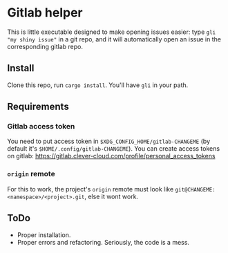 # Gitlab helper

This is little executable designed to make opening issues easier: type `gli "my shiny issue"` in a git repo, and it will automatically open an issue in the corresponding gitlab repo.

## Install

Clone this repo, run `cargo install`. You'll have `gli` in your path.

## Requirements

### Gitlab access token

You need to put access token in `$XDG_CONFIG_HOME/gitlab-CHANGEME` (by default it's `$HOME/.config/gitlab-CHANGEME`).
You can create access tokens on gitlab: <https://gitlab.clever-cloud.com/profile/personal_access_tokens>

### `origin` remote

For this to work, the project's `origin` remote must look like `git@CHANGEME:<namespace>/<project>.git`, else it wont work.

## ToDo

- Proper installation.
- Proper errors and refactoring. Seriously, the code is a mess.